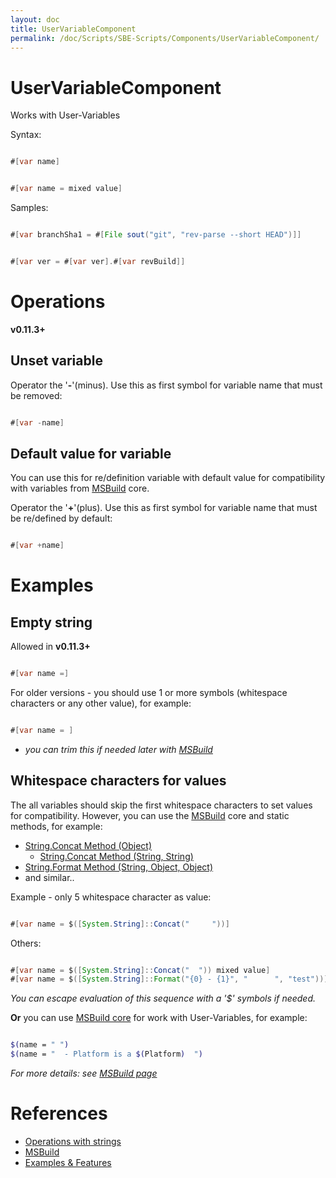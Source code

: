 ```yaml
---
layout: doc
title: UserVariableComponent
permalink: /doc/Scripts/SBE-Scripts/Components/UserVariableComponent/
---
```

# UserVariableComponent

Works with User-Variables

Syntax:

```java 

#[var name]
```

```java 

#[var name = mixed value]
```

Samples:

```java 

#[var branchSha1 = #[File sout("git", "rev-parse --short HEAD")]]
```

```java 

#[var ver = #[var ver].#[var revBuild]]
```

# Operations

**v0.11.3+**

## Unset variable

Operator the '**-**'(minus). Use this as first symbol for variable name that must be removed:

```java 

#[var -name]
```

## Default value for variable

You can use this for re/definition variable with default value for compatibility with variables from [MSBuild](../../../MSBuild/) core.

Operator the '**+**'(plus). Use this as first symbol for variable name that must be re/defined by default:

```java 

#[var +name]
```


# Examples

## Empty string

Allowed in **v0.11.3+**

```java 

#[var name =]
```

For older versions - you should use 1 or more symbols (whitespace characters or any other value), for example:

```java 

#[var name = ]
```
* *you can trim this if needed later with [MSBuild](../../../MSBuild/)*

## Whitespace characters for values

The all variables should skip the first whitespace characters to set values for compatibility. However, you can use the [MSBuild](../../../MSBuild/) core and static methods, for example:

* [String.Concat Method (Object)](https://msdn.microsoft.com/en-us/library/khca9w90%28v=vs.100%29.aspx)
    * [String.Concat Method (String, String)](https://msdn.microsoft.com/en-us/library/a6d350wd%28v=vs.100%29.aspx)
* [String.Format Method (String, Object, Object)](https://msdn.microsoft.com/en-us/library/zf3d0ccc%28v=vs.100%29.aspx)
* and similar..

Example - only 5 whitespace character as value:

```java 

#[var name = $([System.String]::Concat("     "))]
```

Others:

```java 

#[var name = $([System.String]::Concat("  ")) mixed value]
#[var name = $([System.String]::Format("{0} - {1}", "      ", "test"))]
```

*You can escape evaluation of this sequence with a '$' symbols if needed.*

**Or** you can use [MSBuild core](../../../MSBuild/) for work with User-Variables, for example:

```bash 

$(name = " ")
$(name = "  - Platform is a $(Platform)  ")
```
*For more details: see [MSBuild page](../../../MSBuild/)*

# References

* [Operations with strings]({{site.baseurl}}/{{site.docp}}/Features/Strings)
* [MSBuild](../../../MSBuild)
* [Examples & Features]({{site.baseurl}}/{{site.docp}}/Examples)
